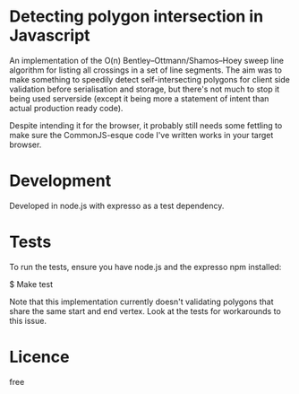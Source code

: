 Detecting polygon intersection in Javascript
============================================
An implementation of the O(n) Bentley–Ottmann/Shamos–Hoey sweep line algorithm for listing all crossings in a set of line segments. The aim was to make something to speedily detect self-intersecting polygons for client side validation before serialisation and storage, but there's not much to stop it being used serverside (except it being more a statement of intent than actual production ready code).  

Despite intending it for the browser, it probably still needs some fettling to make sure the CommonJS-esque code I've written works in your target browser.

Development
===========
Developed in node.js with expresso as a test dependency.

Tests
======
To run the tests, ensure you have node.js and the expresso npm installed:

$ Make test

Note that this implementation currently doesn't validating polygons that share the same start and end vertex. Look at the tests for workarounds to this issue.


Licence
========
free